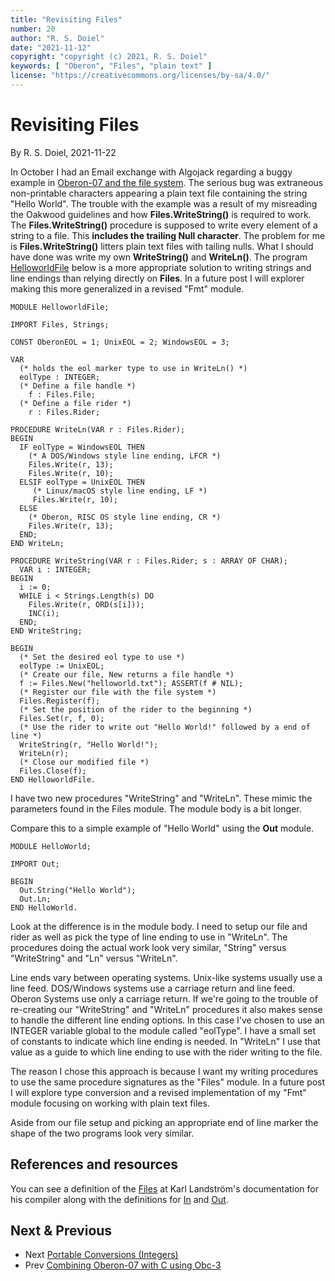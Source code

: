 ```yaml
---
title: "Revisiting Files"
number: 20
author: "R. S. Doiel"
date: "2021-11-12"
copyright: "copyright (c) 2021, R. S. Doiel"
keywords: [ "Oberon", "Files", "plain text" ]
license: "https://creativecommons.org/licenses/by-sa/4.0/"
---
```


Revisiting Files
================

By R. S. Doiel, 2021-11-22

In October I had an Email exchange with Algojack regarding a buggy example in [Oberon-07 and the file system](../../../2020/05/09/Oberon-07-and-the-filesystem.html). The serious bug was extraneous non-printable characters appearing a plain text file containing the string "Hello World". The trouble with the example was a result of my misreading the Oakwood guidelines and how **Files.WriteString()** is required to work. The **Files.WriteString()** procedure is supposed to write every element of a string to a file. This __includes the trailing Null character__. The problem for me is **Files.WriteString()** litters plain text files with tailing nulls. What I should have done was write my own **WriteString()** and **WriteLn()**. The program [HelloworldFile](./HelloworldFile.Mod) below is a more appropriate solution to writing strings and line endings than relying directly on **Files**. In a future post I will explorer making this more generalized in a revised "Fmt" module.

~~~
MODULE HelloworldFile;

IMPORT Files, Strings;

CONST OberonEOL = 1; UnixEOL = 2; WindowsEOL = 3;

VAR
  (* holds the eol marker type to use in WriteLn() *)
  eolType : INTEGER;
  (* Define a file handle *)
    f : Files.File;
  (* Define a file rider *)
    r : Files.Rider;

PROCEDURE WriteLn(VAR r : Files.Rider);
BEGIN
  IF eolType = WindowsEOL THEN
    (* A DOS/Windows style line ending, LFCR *)
    Files.Write(r, 13);
    Files.Write(r, 10);
  ELSIF eolType = UnixEOL THEN
     (* Linux/macOS style line ending, LF *)
     Files.Write(r, 10);
  ELSE
    (* Oberon, RISC OS style line ending, CR *)
    Files.Write(r, 13);
  END;
END WriteLn;

PROCEDURE WriteString(VAR r : Files.Rider; s : ARRAY OF CHAR);
  VAR i : INTEGER;
BEGIN
  i := 0;
  WHILE i < Strings.Length(s) DO
    Files.Write(r, ORD(s[i]));
    INC(i);
  END;
END WriteString;

BEGIN
  (* Set the desired eol type to use *)
  eolType := UnixEOL;
  (* Create our file, New returns a file handle *)
  f := Files.New("helloworld.txt"); ASSERT(f # NIL);
  (* Register our file with the file system *)
  Files.Register(f);
  (* Set the position of the rider to the beginning *)
  Files.Set(r, f, 0);
  (* Use the rider to write out "Hello World!" followed by a end of line *)
  WriteString(r, "Hello World!");
  WriteLn(r);
  (* Close our modified file *)
  Files.Close(f);
END HelloworldFile.
~~~

I have two new procedures "WriteString" and "WriteLn". These mimic the parameters found in the Files module. The module body is a bit longer.

Compare this to a simple example of "Hello World" using the **Out** module.

~~~
MODULE HelloWorld;

IMPORT Out;

BEGIN
  Out.String("Hello World");
  Out.Ln;
END HelloWorld.
~~~

Look at the difference is in the module body. I need to setup our file and rider as well as pick the type of line ending to use in "WriteLn". The procedures doing the actual work look very similar, "String" versus "WriteString" and "Ln" versus "WriteLn".  


Line ends vary between operating systems. Unix-like systems usually use a line feed. DOS/Windows systems use a carriage return and line feed. Oberon Systems use only a carriage return. If we're going to the trouble of re-creating our "WriteString" and "WriteLn" procedures it also makes sense to handle the different line ending options.  In this case I've chosen to use an INTEGER variable global to the module called "eolType". I have a small set of constants to indicate which line ending is needed. In "WriteLn" I use that value as a guide to which line ending to use with the rider writing to the file.

The reason I chose this approach is because I want my writing procedures to use the same procedure signatures as the "Files" module. In a future post I will explore type conversion and a revised implementation of my "Fmt" module focusing on working with plain text files.

Aside from our file setup and picking an appropriate end of line marker the shape of the two programs look very similar.

References and resources
------------------------

You can see a definition of the [Files](https://miasap.se/obnc/obncdoc/basic/Files.def.html "My example module definition is based on the on Karl created in OBNC") at Karl Landström's documentation for his compiler along with the definitions for [In](https://miasap.se/obnc/obncdoc/basic/In.def.html) and [Out](https://miasap.se/obnc/obncdoc/basic/Out.def.html).


Next & Previous
---------------

- Next [Portable Conversions (Integers)](../../11/26/Portable-Conversions-Integers.html)
- Prev [Combining Oberon-07 with C using Obc-3](../../06/14/Combining-Oberon-07-with-C-using-Obc-3.html)
